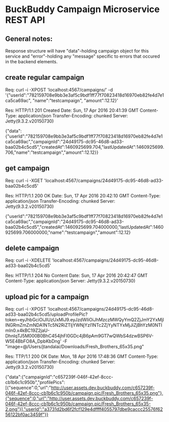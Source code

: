 # BuckBuddy Campaign Microservice REST API

## General notes:
Response structure will have "data"-holding campaign object for this service and "error"-holding any "message" specific to errors that occured in the backend elements.

## create regular campaign
Req:
curl -i -XPOST 'localhost:4567/campaigns/' -d '{"userId":"782159708e9bb3e3af5c9bdf1ff77f70823418d16970eb82fe4d7e1ca5ca69ac", "name":"testcampaign", "amount":12.12}'

Res:
HTTP/1.1 201 Created
Date: Sun, 17 Apr 2016 20:41:39 GMT
Content-Type: application/json
Transfer-Encoding: chunked
Server: Jetty(9.3.2.v20150730)

{"data":{"userId":"782159708e9bb3e3af5c9bdf1ff77f70823418d16970eb82fe4d7e1ca5ca69ac","campaignId":"24d49175-dc95-46d8-ad33-baa02b4c5cd5","createdAt":1460925699.704,"lastUpdatedAt":1460925699.706,"name":"testcampaign","amount":12.12}}

## get campaign
Req:
curl -i -XGET 'localhost:4567/campaigns/24d49175-dc95-46d8-ad33-baa02b4c5cd5'

Res:
HTTP/1.1 200 OK
Date: Sun, 17 Apr 2016 20:42:10 GMT
Content-Type: application/json
Transfer-Encoding: chunked
Server: Jetty(9.3.2.v20150730)

{"userId":"782159708e9bb3e3af5c9bdf1ff77f70823418d16970eb82fe4d7e1ca5ca69ac","campaignId":"24d49175-dc95-46d8-ad33-baa02b4c5cd5","createdAt":1460925699.704000000,"lastUpdatedAt":1460925699.706000000,"name":"testcampaign","amount":12.12}

## delete campaign
Req:
curl -i -XDELETE 'localhost:4567/campaigns/24d49175-dc95-46d8-ad33-baa02b4c5cd5' 

Res:
HTTP/1.1 204 No Content
Date: Sun, 17 Apr 2016 20:42:47 GMT
Content-Type: application/json
Server: Jetty(9.3.2.v20150730)

## upload pic for a campaign
Req:
curl -i -XPOST 'localhost:4567/campaigns/24d49175-dc95-46d8-ad33-baa02b4c5cd5/uploadProfilePic?token=eyJhbGciOiJIUzUxMiJ9.eyJzdWIiOiJhMzczMWQyYmQ2ZjJmY2YxMjllNGRmZmZmNDA1NTc5N2RiZTljYWNjYzI1NTc2ZjYyNTYxMjJiZjBhYzM0NTlmIn0.x4kBC19Z2jaU-DhnlqTJ5M000B0BhC454jhFl0GDc4jB6pAm9GT7wQWbS4dzwBSP6V-W5E4BbFO8A_DpbKbDng' -F "image=@/Users/jtandalai/Downloads/Fresh_Brothers_65x35.png"

Res:
TTP/1.1 200 OK
Date: Mon, 18 Apr 2016 17:48:36 GMT
Content-Type: application/json
Transfer-Encoding: chunked
Server: Jetty(9.3.2.v20150730)

{"data":{"campaignId":"c657239f-046f-42ef-8ccc-cb1b6c1c950b","profilePics":[{"sequence":0,"url":"http://user.assets.dev.buckbuddy.com/c657239f-046f-42ef-8ccc-cb1b6c1c950b/campaign.pic/Fresh_Brothers_65x35.png"},{"sequence":0,"url":"http://user.assets.dev.buckbuddy.com/c657239f-046f-42ef-8ccc-cb1b6c1c950b/campaign.pic/Fresh_Brothers_65x35-2.png"}],"userId":"a3731d2bd6f2fcf129e4dffff4055797dbe9caccc25576f6256122bf0ac3459f"}}
